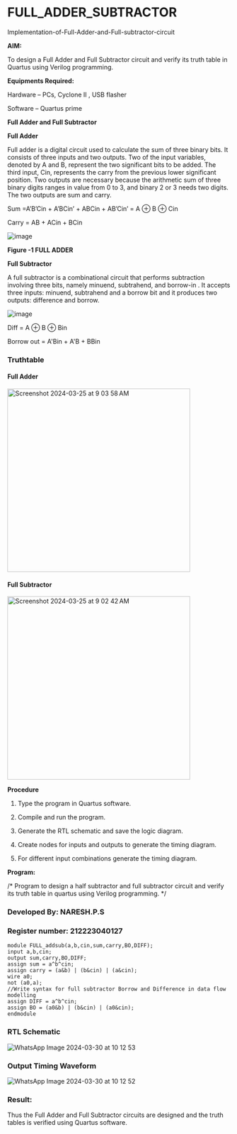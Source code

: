 # FULL_ADDER_SUBTRACTOR

Implementation-of-Full-Adder-and-Full-subtractor-circuit

**AIM:**

To design a Full Adder and Full Subtractor circuit and verify its truth table in Quartus using Verilog programming.

**Equipments Required:**

Hardware – PCs, Cyclone II , USB flasher

Software – Quartus prime

**Full Adder and Full Subtractor**

**Full Adder**

Full adder is a digital circuit used to calculate the sum of three binary bits. It consists of three inputs and two outputs. Two of the input variables, denoted by A and B, represent the two significant bits to be added. The third input, Cin, represents the carry from the previous lower significant position. Two outputs are necessary because the arithmetic sum of three binary digits ranges in value from 0 to 3, and binary 2 or 3 needs two digits. The two outputs are sum and carry.

Sum =A’B’Cin + A’BCin’ + ABCin + AB’Cin’ = A ⊕ B ⊕ Cin 

Carry = AB + ACin + BCin

![image](https://github.com/naavaneetha/FULL_ADDER_SUBTRACTOR/assets/154305477/0f30ba51-5ffb-4198-845f-18e054f675e7)

**Figure -1 FULL ADDER**

**Full Subtractor**

A full subtractor is a combinational circuit that performs subtraction involving three bits, namely minuend, subtrahend, and borrow-in . It accepts three inputs: minuend, subtrahend and a borrow bit and it produces two outputs: difference and borrow.

![image](https://github.com/naavaneetha/FULL_ADDER_SUBTRACTOR/assets/154305477/02b24f51-ab51-4304-9ad6-7b81ffc1ead5)

Diff = A ⊕ B ⊕ Bin 

Borrow out = A'Bin + A'B + BBin

### Truthtable
#### Full Adder
<img width="413" alt="Screenshot 2024-03-25 at 9 03 58 AM" src="https://github.com/aaron-h-2k5/FULL_ADDER_SUBTRACTOR/assets/144250957/266d60fe-2137-491c-9301-3c0b3487268e">

#### Full Subtractor
<img width="413" alt="Screenshot 2024-03-25 at 9 02 42 AM" src="https://github.com/aaron-h-2k5/FULL_ADDER_SUBTRACTOR/assets/144250957/4408afe0-6f11-40c0-9ad0-6a4d0add06e6">

**Procedure**

1. Type the program in Quartus software.

2. Compile and run the program.

3. Generate the RTL schematic and save the logic diagram.

4. Create nodes for inputs and outputs to generate the timing diagram.

5. For different input combinations generate the timing diagram.

**Program:**

/* Program to design a half subtractor and full subtractor circuit and verify its truth table in quartus using Verilog programming. 
*/
### Developed By: NARESH.P.S
### Register number: 212223040127
```
module FULL_addsub(a,b,cin,sum,carry,BO,DIFF);
input a,b,cin;
output sum,carry,BO,DIFF;
assign sum = a^b^cin;
assign carry = (a&b) | (b&cin) | (a&cin);
wire a0;
not (a0,a);
//Write syntax for full subtractor Borrow and Difference in data flow modelling
assign DIFF = a^b^cin;
assign BO = (a0&b) | (b&cin) | (a0&cin);
endmodule
```

### RTL Schematic
![WhatsApp Image 2024-03-30 at 10 12 53](https://github.com/aaron-h-2k5/FULL_ADDER_SUBTRACTOR/assets/144250957/2a82b38e-6b93-4d9f-b47e-cee6ab218fb5)

### Output Timing Waveform
![WhatsApp Image 2024-03-30 at 10 12 52](https://github.com/aaron-h-2k5/FULL_ADDER_SUBTRACTOR/assets/144250957/30360404-5a1c-479e-9357-67df02d1df13)

### Result:

Thus the Full Adder and Full Subtractor circuits are designed and the truth tables is verified using Quartus software.



